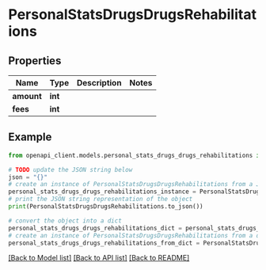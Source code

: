# PersonalStatsDrugsDrugsRehabilitations


## Properties

Name | Type | Description | Notes
------------ | ------------- | ------------- | -------------
**amount** | **int** |  | 
**fees** | **int** |  | 

## Example

```python
from openapi_client.models.personal_stats_drugs_drugs_rehabilitations import PersonalStatsDrugsDrugsRehabilitations

# TODO update the JSON string below
json = "{}"
# create an instance of PersonalStatsDrugsDrugsRehabilitations from a JSON string
personal_stats_drugs_drugs_rehabilitations_instance = PersonalStatsDrugsDrugsRehabilitations.from_json(json)
# print the JSON string representation of the object
print(PersonalStatsDrugsDrugsRehabilitations.to_json())

# convert the object into a dict
personal_stats_drugs_drugs_rehabilitations_dict = personal_stats_drugs_drugs_rehabilitations_instance.to_dict()
# create an instance of PersonalStatsDrugsDrugsRehabilitations from a dict
personal_stats_drugs_drugs_rehabilitations_from_dict = PersonalStatsDrugsDrugsRehabilitations.from_dict(personal_stats_drugs_drugs_rehabilitations_dict)
```
[[Back to Model list]](../README.md#documentation-for-models) [[Back to API list]](../README.md#documentation-for-api-endpoints) [[Back to README]](../README.md)


